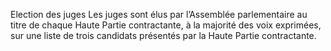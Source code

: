 Election des juges
Les juges sont élus par l’Assemblée parlementaire au titre
de chaque Haute Partie contractante, à la majorité des voix
exprimées, sur une liste de trois candidats présentés par la Haute
Partie contractante.